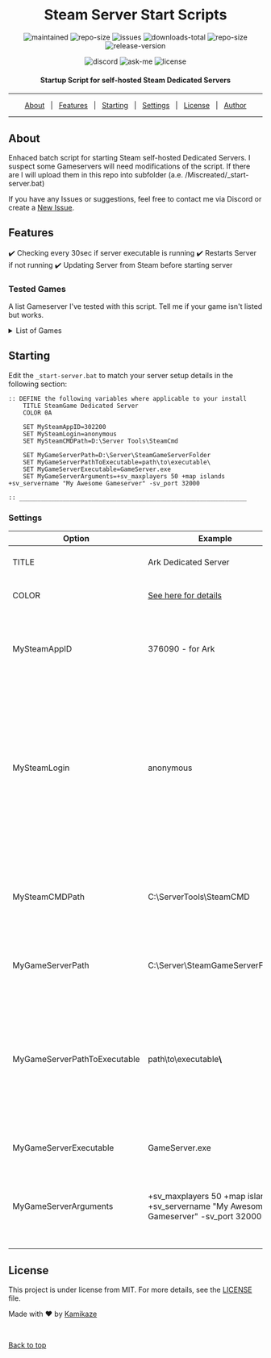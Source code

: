 <h1 align="center" id="top">Steam Server Start Scripts</h1>

<p align="center">
  
  <img alt="maintained" src="https://img.shields.io/badge/Maintained%3F-yes-green.svg"/>
  
  <img alt="repo-size" src="https://img.shields.io/github/last-commit/Kamiikaze/Steam-Server-Start-Scripts"/>
  
  <img alt="issues" src="https://img.shields.io/github/issues/Kamiikaze/Steam-Server-Start-Scripts"/>
  
  <img alt="downloads-total" src="https://img.shields.io/github/downloads/Kamiikaze/Steam-Server-Start-Scripts/total"/>
  
  <img alt="repo-size" src="https://img.shields.io/github/repo-size/Kamiikaze/Steam-Server-Start-Scripts"/>

  <img alt="release-version" src="https://img.shields.io/github/v/release/Kamiikaze/steam-server-start-scripts">

</p>

<p align="center">
  
  <img alt="discord" src="https://img.shields.io/badge/Discord-Kamikaze%230264-blue.svg"/>
  
  <img alt="ask-me" src="https://img.shields.io/badge/Ask%20me-anything-56BEB8.svg"/>

  <img alt="license" src="https://img.shields.io/github/license/Kamiikaze/steam-server-start-scripts?color=56BEB8">
</p>

<!-- Status -->

<h4 align="center"> 
	Startup Script for self-hosted Steam Dedicated Servers
</h4>

<hr>

<p align="center">
  <a href="#about">About</a> &#xa0; | &#xa0; 
  <a href="#features">Features</a> &#xa0; | &#xa0;
  <a href="#starting">Starting</a> &#xa0; | &#xa0;
  <a href="#settings">Settings</a> &#xa0; | &#xa0;
  <a href="#license">License</a> &#xa0; | &#xa0;
  <a href="https://github.com/Kamiikaze" target="_blank">Author</a>
</p>

<hr>


## About ##

Enhaced batch script for starting Steam self-hosted Dedicated Servers. I suspect some Gameservers will need modifications of the script. If there are I will upload them in this repo into subfolder (a.e. /Miscreated/_start-server.bat)

If you have any Issues or suggestions, feel free to contact me via Discord or create a [New Issue](https://github.com/Kamiikaze/Steam-Server-Start-Scripts/issues/new).



## Features ##

:heavy_check_mark: Checking every 30sec if server executable is running
:heavy_check_mark: Restarts Server if not running
:heavy_check_mark: Updating Server from Steam before starting server

### Tested Games
A list Gameserver I've tested with this script. Tell me if your game isn't listed but works.
<details>
<summary>List of Games</summary>

#### List of Games
- Ark: Survival Evolved
- DayZ Standalone
- Miscreated
</details>

## Starting ##

Edit the `_start-server.bat` to match your server setup details in the following section:

```batch
:: DEFINE the following variables where applicable to your install
	TITLE SteamGame Dedicated Server
	COLOR 0A
	
	SET MySteamAppID=302200
	SET MySteamLogin=anonymous
	SET MySteamCMDPath=D:\Server Tools\SteamCmd
	
	SET MyGameServerPath=D:\Server\SteamGameServerFolder
	SET MyGameServerPathToExecutable=path\to\executable\
	SET MyGameServerExecutable=GameServer.exe
	SET MyGameServerArguments=+sv_maxplayers 50 +map islands +sv_servername "My Awesome Gameserver" -sv_port 32000
	
:: _______________________________________________________________
```


### Settings
| Option 	| Example 	| Description 	|
|-	|-	|-	|
| TITLE 	| Ark Dedicated Server 	| Sets the title of the CMD-Window. 	|
| COLOR 	| [See here for details](https://www.robvanderwoude.com/ntcolor.php) 	| Sets the color of the CMD-Window. 	|
| MySteamAppID 	| 376090 - for Ark 	| SteamAppID of the GameServer. Needed to update the Gameserver on restart. 	|
| MySteamLogin 	| anonymous 	| SteamCMD Username: Some Games need a valid useraccount or an useraccount where you own the game. If you have issues downloadig it change it, else use the default 'anonymous'. 	|
| MySteamCMDPath 	| C:\ServerTools\SteamCMD 	| Absolute Path to SteamCMD Folder (not the .exe). To start SteamCMD and the update of the Gameserver. 	|
| MyGameServerPath 	| C:\Server\SteamGameServerFolder 	| Absolute Path to the Gameserver Folder. 	|
| MyGameServerPathToExecutable 	| path\to\executable<b>\\</b> 	| Realtive Path to the Server-Executable. Leave blank if its located in the root folder of the Gameserver. <br><b>Important: Don't forget to add a backslash '\\' at the end of the path!</b> 	|
| MyGameServerExecutable 	| GameServer.exe 	| Name of the Server-Executable. 	|
| MyGameServerArguments 	| +sv_maxplayers 50 +map islands +sv_servername "My Awesome Gameserver" -sv_port 32000 	| Gameserver launch arguments. Differs by game, check the corresponding manual. 	|


## License ##

This project is under license from MIT. For more details, see the [LICENSE](LICENSE.md) file.


Made with :heart: by <a href="https://github.com/Kamiikaze" target="_blank">Kamikaze</a>

&#xa0;

<a href="#top">Back to top</a>